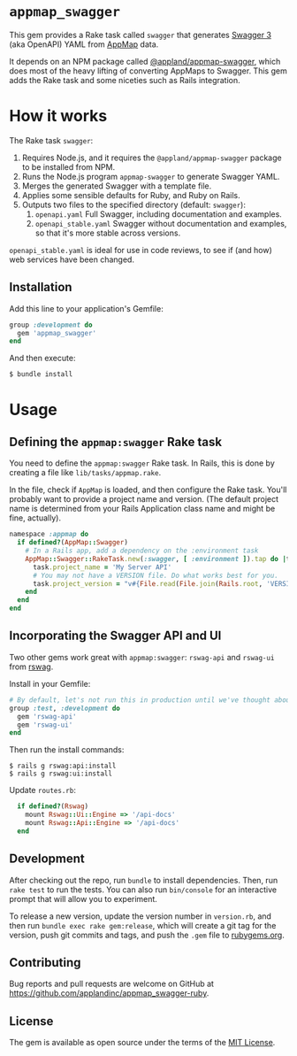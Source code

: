 # `appmap_swagger`

This gem provides a Rake task called `swagger` that generates [Swagger 3](https://swagger.io/specification/) (aka OpenAPI) YAML from [AppMap](https://github.com/applandinc/appmap-ruby) data.

It depends on an NPM package called [@appland/appmap-swagger](https://www.npmjs.com/package/@appland/appmap-swagger), which does most of the heavy lifting of converting AppMaps to Swagger. This gem adds the Rake task and some niceties such as Rails integration.

# How it works

The Rake task `swagger`:

1. Requires Node.js, and it requires the `@appland/appmap-swagger` package to be installed from NPM.
2. Runs the Node.js program `appmap-swagger` to generate Swagger YAML.
3. Merges the generated Swagger with a template file.
4. Applies some sensible defaults for Ruby, and Ruby on Rails.
5. Outputs two files to the specified directory (default: `swagger`):
     1. `openapi.yaml` Full Swagger, including documentation and examples.
     2. `openapi_stable.yaml` Swagger without documentation and examples, so that it's more stable across versions.

`openapi_stable.yaml` is ideal for use in code reviews, to see if (and how) web services have been changed.

## Installation

Add this line to your application's Gemfile:

```ruby
group :development do
  gem 'appmap_swagger'
end
```

And then execute:

    $ bundle install

# Usage

## Defining the `appmap:swagger` Rake task

You need to define the `appmap:swagger` Rake task. In Rails, this is done by creating a file like `lib/tasks/appmap.rake`.

In the file, check if `AppMap` is loaded, and then configure the Rake task. You'll probably want to provide
a project name and version. (The default project name is determined from your Rails Application class name and might be fine, actually).

```ruby
namespace :appmap do
  if defined?(AppMap::Swagger)
    # In a Rails app, add a dependency on the :environment task
    AppMap::Swagger::RakeTask.new(:swagger, [ :environment ]).tap do |task|
      task.project_name = 'My Server API'
      # You may not have a VERSION file. Do what works best for you.
      task.project_version = "v#{File.read(File.join(Rails.root, 'VERSION')).strip}"
    end
  end
end
```

## Incorporating the Swagger API and UI

Two other gems work great with `appmap:swagger`: `rswag-api` and `rswag-ui` from [rswag](https://github.com/rswag/rswag).

Install in your Gemfile:

```ruby
# By default, let's not run this in production until we've thought about the implications.
group :test, :development do
  gem 'rswag-api'
  gem 'rswag-ui'
end
```

Then run the install commands:

```sh-session
$ rails g rswag:api:install
$ rails g rswag:ui:install
```

Update `routes.rb`:

```ruby
  if defined?(Rswag)
    mount Rswag::Ui::Engine => '/api-docs'
    mount Rswag::Api::Engine => '/api-docs'
  end
```

## Development

After checking out the repo, run `bundle` to install dependencies. Then, run `rake test` to run the tests. You can also run `bin/console` for an interactive prompt that will allow you to experiment.

To release a new version, update the version number in `version.rb`, and then run `bundle exec rake gem:release`, which will create a git tag for the version, push git commits and tags, and push the `.gem` file to [rubygems.org](https://rubygems.org).

## Contributing

Bug reports and pull requests are welcome on GitHub at https://github.com/applandinc/appmap_swagger-ruby.


## License

The gem is available as open source under the terms of the [MIT License](https://opensource.org/licenses/MIT).
